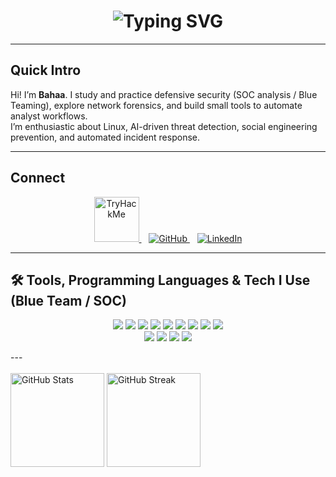 
<div align="center">
  <h1>
    <img src="https://readme-typing-svg.herokuapp.com?font=JetBrains+Mono&size=30&pause=1000&color=C0C0C0&width=435&lines=Hi+There+I'm+Bahaa+%F0%9F%98%8A;SOC+Analyst+in+Training" alt="Typing SVG"/>
  </h1>
</div>

---

## Quick Intro
Hi! I’m **Bahaa**. I study and practice defensive security (SOC analysis / Blue Teaming), explore network forensics, and build small tools to automate analyst workflows.  
I’m enthusiastic about Linux, AI-driven threat detection, social engineering prevention, and automated incident response.

---

## Connect
<p align="center">
  <a href="https://tryhackme.com/p/B4HAA7">
    <img src="https://tryhackme-badges.s3.amazonaws.com/B4HAA7.png" alt="TryHackMe" height="72"/>
  </a>
  &nbsp;&nbsp;
  <a href="https://github.com/88BahaaAdel88">
    <img src="https://img.shields.io/badge/GitHub-100000?style=for-the-badge&logo=github&logoColor=white" alt="GitHub"/>
  </a>
  &nbsp;&nbsp;
  <a href="https://www.linkedin.com/in/bahaa-adel-58948a1b5/">
    <img src="https://img.shields.io/badge/LinkedIn-0077B5?style=for-the-badge&logo=linkedin&logoColor=white" alt="LinkedIn"/>
  </a>
</p>

---

## 🛠 Tools, Programming Languages & Tech I Use (Blue Team / SOC)

<p align="center">
  <img src="https://img.shields.io/badge/Wireshark-1679A7?style=for-the-badge&logo=wireshark&logoColor=white"/>
  <img src="https://img.shields.io/badge/Burp_Suite-FF6C37?style=for-the-badge&logo=burp-suite&logoColor=white"/>
  <img src="https://img.shields.io/badge/Snort-EF3E36?style=for-the-badge&logo=snort&logoColor=white"/>
  <img src="https://img.shields.io/badge/Suricata-FF0000?style=for-the-badge&logo=suricata&logoColor=white"/>
  <img src="https://img.shields.io/badge/Splunk-000000?style=for-the-badge&logo=splunk&logoColor=white"/>
  <img src="https://img.shields.io/badge/ELK_Stack-005571?style=for-the-badge&logo=elastic-stack&logoColor=white"/>
  <img src="https://img.shields.io/badge/Volatility-800080?style=for-the-badge"/>
  <img src="https://img.shields.io/badge/FTK_Imager-444444?style=for-the-badge"/>
  <img src="https://img.shields.io/badge/Kali_Linux-268BEE?style=for-the-badge&logo=kalilinux&logoColor=white"/>
  <br/>
  <img src="https://img.shields.io/badge/Arch_Linux-1793D1?style=for-the-badge&logo=arch-linux&logoColor=white"/>
  <img src="https://img.shields.io/badge/Python-3776AB?style=for-the-badge&logo=python&logoColor=white"/>
  <img src="https://img.shields.io/badge/C-00599C?style=for-the-badge&logo=c&logoColor=white"/>
  <img src="https://img.shields.io/badge/Bash-4EAA25?style=for-the-badge&logo=gnu-bash&logoColor=white"/>
</p>
---
<br/><br/>
<img src="https://github-readme-stats.vercel.app/api?username=88BahaaAdel88&show_icons=true&theme=gotham" alt="GitHub Stats" height="150"/>
<img src="https://github-readme-streak-stats.herokuapp.com/?user=88BahaaAdel88&theme=gotham&hide_border=true" alt="GitHub Streak" height="150"/>

